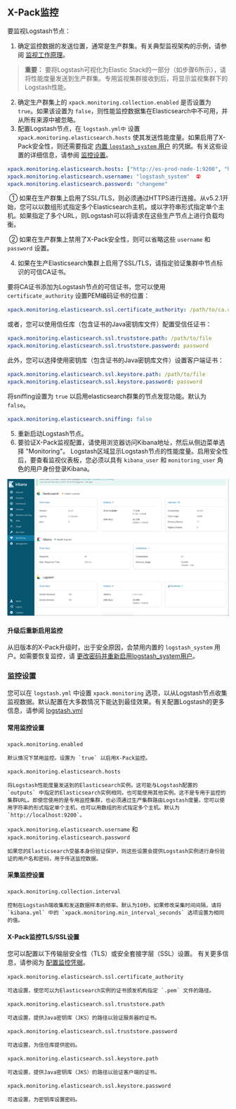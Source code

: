 ## X-Pack监控

要监视Logstash节点：

1. 确定监控数据的发送位置，通常是生产群集。有关典型监视架构的示例，请参阅 [监视工作原理](https://www.elastic.co/guide/en/elastic-stack-overview/6.7/how-monitoring-works.html)。

> **重要：**
> 要将Logstash可视化为Elastic Stack的一部分（如步骤6所示），请将性能度量发送到生产群集。专用监视集群接收到后，将显示监视集群下的Logstash性能。

2. 确定生产群集上的 `xpack.monitoring.collection.enabled` 是否设置为 `true`。如果该设置为 `false`，则性能监控数据集在Elasticsearch中不可用，并从所有来源中被忽略。
3. 配置Logstash节点，在 `logstash.yml中` 设置 `xpack.monitoring.elasticsearch.hosts` 使其发送性能度量。如果启用了X-Pack安全性，则还需要指定 [内置 `logstash_system` 用户](https://www.elastic.co/guide/en/elastic-stack-overview/6.7/built-in-users.html) 的凭据。有关这些设置的详细信息，请参阅 [监控设置](#监控设置)。

```yaml
xpack.monitoring.elasticsearch.hosts: ["http://es-prod-node-1:9200", "http://es-prod-node-2:9200"]  ①
xpack.monitoring.elasticsearch.username: "logstash_system"  ②
xpack.monitoring.elasticsearch.password: "changeme"
```

​	① 如果在生产群集上启用了SSL/TLS，则必须通过HTTPS进行连接。从v5.2.1开始，您可以以数组形式指定多个Elasticsearch主机，或以字符串形式指定单个主机。如果指定了多个URL，则Logstash可以将请求在这些生产节点上进行负载均衡。

​	② 如果在生产群集上禁用了X-Pack安全性，则可以省略这些 `username` 和 `password` 设置。

4. 如果在生产Elasticsearch集群上启用了SSL/TLS，请指定验证集群中节点标识的可信CA证书。

要将CA证书添加为Logstash节点的可信证书，您可以使用 `certificate_authority` 设置PEM编码证书的位置：

```yaml
xpack.monitoring.elasticsearch.ssl.certificate_authority: /path/to/ca.crt
```

或者，您可以使用信任库（包含证书的Java密钥库文件）配置受信任证书：

```yaml
xpack.monitoring.elasticsearch.ssl.truststore.path: /path/to/file
xpack.monitoring.elasticsearch.ssl.truststore.password: password
```

此外，您可以选择使用密钥库（包含证书的Java密钥库文件）设置客户端证书：

```yaml
xpack.monitoring.elasticsearch.ssl.keystore.path: /path/to/file
xpack.monitoring.elasticsearch.ssl.keystore.password: password
```

将sniffing设置为 `true` 以启用elasticsearch群集的节点发现功能。默认为 `false`。

```yaml
xpack.monitoring.elasticsearch.sniffing: false
```

5. 重新启动Logstash节点。
6. 要验证X-Pack监视配置，请使用浏览器访问Kibana地址，然后从侧边菜单选择 "Monitoring"。 Logstash区域显示Logstash节点的性能度量。启用安全性后，要查看监视仪表板，您必须以具有 `kibana_user` 和 `monitoring_user` 角色的用户身份登录Kibana。

![monitoring-ui](../source/images/ch-06/monitoring-ui.png)

#### 升级后重新启用监控

从旧版本的X-Pack升级时，出于安全原因，会禁用内置的 `logstash_system` 用户。如需要恢复监控，请 [更改密码并重新启用logstash_system用户](../14-Monitoring-Logstash/Troubleshooting.md#升级后监控失效)。

### 监控设置

您可以在 `logstash.yml` 中设置 `xpack.monitoring` 选项，以从Logstash节点收集监视数据。默认配置在大多数情况下能达到最佳效果。有关配置Logstash的更多信息，请参阅 [logstash.yml](../04-Setting-Up-and-Running-Logstash/logstash.yml.md)

#### 常用监控设置

`xpack.monitoring.enabled`

	默认情况下禁用监控。设置为 `true` 以启用X-Pack监控。
	
`xpack.monitoring.elasticsearch.hosts`

	将Logstash性能度量发送到的Elasticsearch实例。这可能与Logstash配置的 `outputs` 中指定的Elasticsearch实例相同，也可能使用其他实例。这不是专用于监控的集群URL。即使您使用的是专用监控集群，也必须通过生产集群路由Logstash度量。您可以使用字符串的形式指定单个主机，也可以用数组的形式指定多个主机。默认为`http://localhost:9200`。
	
`xpack.monitoring.elasticsearch.username` 和 `xpack.monitoring.elasticsearch.password`

	如果您的Elasticsearch受基本身份验证保护，则这些设置会提供Logstash实例进行身份验证的用户名和密码，用于传送监控数据。

#### 采集监控设置

`xpack.monitoring.collection.interval`

	控制在Logstash端收集和发送数据样本的频率。默认为10秒。如果修改采集时间间隔，请将 `kibana.yml` 中的 `xpack.monitoring.min_interval_seconds` 选项设置为相同的值。

#### X-Pack监控TLS/SSL设置

您可以配置以下传输层安全性（TLS）或安全套接字层（SSL）设置。 有关更多信息，请参阅为 [配置监控凭据](../06-Configuring-Logstash/X-Pack-security.md#配置监控凭据)。

`xpack.monitoring.elasticsearch.ssl.certificate_authority`

	可选设置，使您可以为Elasticsearch实例的证书颁发机构指定 `.pem` 文件的路径。
	
`xpack.monitoring.elasticsearch.ssl.truststore.path`

	可选设置，提供Java密钥库（JKS）的路径以验证服务器的证书。
	
`xpack.monitoring.elasticsearch.ssl.truststore.password`

	可选设置，为信任库提供密码。
	
`xpack.monitoring.elasticsearch.ssl.keystore.path`

	可选设置，提供Java密钥库（JKS）的路径以验证客户端的证书。
	
`xpack.monitoring.elasticsearch.ssl.keystore.password`

	可选设置，为密钥库设置密码。
